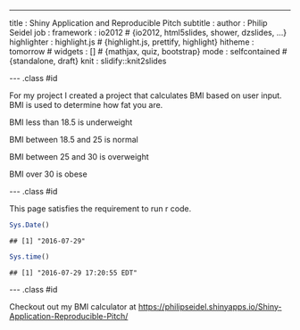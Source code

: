 ---
title       : Shiny Application and Reproducible Pitch
subtitle    : 
author      : Philip Seidel
job         : 
framework   : io2012        # {io2012, html5slides, shower, dzslides, ...}
highlighter : highlight.js  # {highlight.js, prettify, highlight}
hitheme     : tomorrow      # 
widgets     : []            # {mathjax, quiz, bootstrap}
mode        : selfcontained # {standalone, draft}
knit        : slidify::knit2slides

--- .class #id 

For my project I created a project that calculates BMI based on user input.
BMI is used to determine how fat you are.

BMI less than 18.5 is underweight

BMI between 18.5 and 25 is normal

BMI between 25 and 30 is overweight

BMI over 30 is obese

--- .class #id

This page satisfies the requirement to run r code.


```r
Sys.Date()
```

```
## [1] "2016-07-29"
```

```r
Sys.time()
```

```
## [1] "2016-07-29 17:20:55 EDT"
```

--- .class #id

Checkout out my BMI calculator at https://philipseidel.shinyapps.io/Shiny-Application-Reproducible-Pitch/






